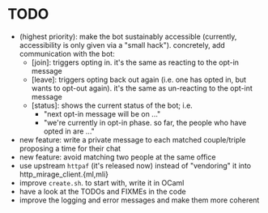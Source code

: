 # TODO

- (highest priority): make the bot sustainably accessible (currently, accessibility is only given via a "small hack").
    concretely, add communication with the bot:
    - [join]: triggers opting in. it's the same as reacting to the opt-in message
    - [leave]: triggers opting back out again (i.e. one has opted in, but wants to opt-out again). it's the same as un-reacting to the opt-int message
    - [status]: shows the current status of the bot; i.e.
        - "next opt-in message will be on ..."
        - "we're currently in opt-in phase. so far, the people who have opted in are ..."
- new feature: write a private message to each matched couple/triple proposing a time for their chat
- new feature: avoid matching two people at the same office
- use upstream `httpaf` (it's released now) instead of "vendoring" it into http_mirage_client.{ml,mli}
- improve `create.sh`. to start with, write it in OCaml
- have a look at the TODOs and FIXMEs in the code
- improve the logging and error messages and make them more coherent
